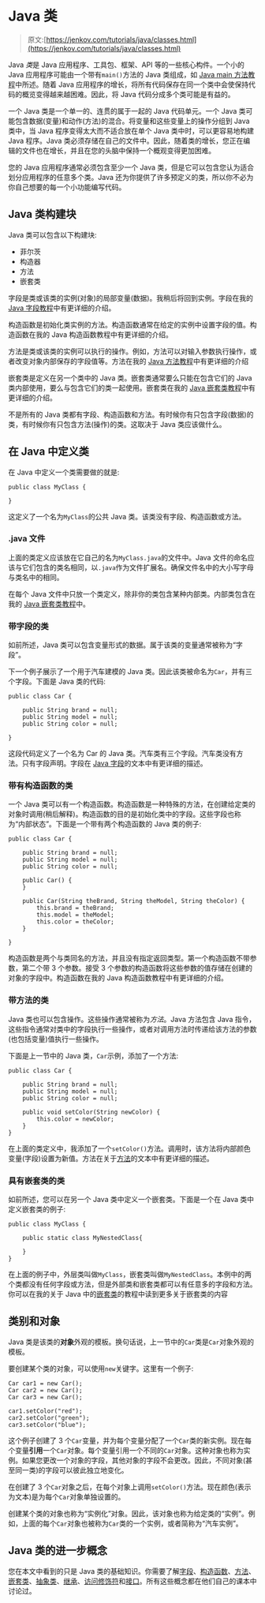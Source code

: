 # Java 类

> 原文:[https://jenkov.com/tutorials/java/classes.html](https://jenkov.com/tutorials/java/classes.html)

Java *类*是 Java 应用程序、工具包、框架、API 等的一些核心构件。一个小的 Java 应用程序可能由一个带有`main()`方法的 Java 类组成，如 [Java main 方法教程](main-method.html)中所述。随着 Java 应用程序的增长，将所有代码保存在同一个类中会使保持代码的概览变得越来越困难。因此，将 Java 代码分成多个类可能是有益的。

一个 Java 类是一个单一的、连贯的属于一起的 Java 代码单元。一个 Java 类可能包含数据(变量)和动作(方法)的混合。将变量和这些变量上的操作分组到 Java 类中，当 Java 程序变得太大而不适合放在单个 Java 类中时，可以更容易地构建 Java 程序。Java 类必须存储在自己的文件中。因此，随着类的增长，您正在编辑的文件也在增长，并且在您的头脑中保持一个概观变得更加困难。

您的 Java 应用程序通常必须包含至少一个 Java 类，但是它可以包含您认为适合划分应用程序的任意多个类。Java 还为你提供了许多预定义的类，所以你不必为你自己想要的每一个小功能编写代码。

## Java 类构建块

Java 类可以包含以下构建块:

*   菲尔茨
*   构造器
*   方法
*   嵌套类

字段是类或该类的实例(对象)的局部变量(数据)。我稍后将回到实例。字段在我的 [Java 字段教程](fields.html)中有更详细的介绍。

构造函数是初始化类实例的方法。构造函数通常在给定的实例中设置字段的值。构造函数在我的 Java 构造函数教程中有更详细的介绍。

方法是类或该类的实例可以执行的操作。例如，方法可以对输入参数执行操作，或者改变对象内部保存的字段值等。方法在我的 [Java 方法教程](methods.html)中有更详细的介绍

嵌套类是定义在另一个类中的 Java 类。嵌套类通常要么只能在包含它们的 Java 类内部使用，要么与包含它们的类一起使用。嵌套类在我的 [Java 嵌套类教程](nested-classes.html)中有更详细的介绍。

不是所有的 Java 类都有字段、构造函数和方法。有时候你有只包含字段(数据)的类，有时候你有只包含方法(操作)的类。这取决于 Java 类应该做什么。

## 在 Java 中定义类

在 Java 中定义一个类需要做的就是:

```
public class MyClass {

}

```

这定义了一个名为`MyClass`的公共 Java 类。该类没有字段、构造函数或方法。

### .java 文件

上面的类定义应该放在它自己的名为`MyClass.java`的文件中。Java 文件的命名应该与它们包含的类名相同，以`.java`作为文件扩展名。确保文件名中的大小写字母与类名中的相同。

在每个 Java 文件中只放一个类定义，除非你的类包含某种内部类。内部类包含在我的 [Java 嵌套类教程](nested-classes.html)中。

### 带字段的类

如前所述，Java 类可以包含变量形式的数据。属于该类的变量通常被称为“字段”。

下一个例子展示了一个用于汽车建模的 Java 类。因此该类被命名为`Car`，并有三个字段。下面是 Java 类的代码:

```
public class Car {

    public String brand = null;
    public String model = null;
    public String color = null;

}

```

这段代码定义了一个名为 Car 的 Java 类。汽车类有三个字段。汽车类没有方法。只有字段声明。字段在 [Java 字段](fields.html)的文本中有更详细的描述。

### 带有构造函数的类

一个 Java 类可以有一个构造函数。构造函数是一种特殊的方法，在创建给定类的对象时调用(稍后解释)。构造函数的目的是初始化类中的字段。这些字段也称为“内部状态”。下面是一个带有两个构造函数的 Java 类的例子:

```
public class Car {

    public String brand = null;
    public String model = null;
    public String color = null;

    public Car() {
    }

    public Car(String theBrand, String theModel, String theColor) {
        this.brand = theBrand;
        this.model = theModel;
        this.color = theColor;
    }

}

```

构造函数是两个与类同名的方法，并且没有指定返回类型。第一个构造函数不带参数，第二个带 3 个参数。接受 3 个参数的构造函数将这些参数的值存储在创建的对象的字段中。构造函数在我的 Java 构造函数教程中有更详细的介绍。

### 带方法的类

Java 类也可以包含操作。这些操作通常被称为*方法*。Java 方法包含 Java 指令，这些指令通常对类中的字段执行一些操作，或者对调用方法时传递给该方法的参数(也包括变量)值执行一些操作。

下面是上一节中的 Java 类，`Car`示例，添加了一个方法:

```
public class Car {

    public String brand = null;
    public String model = null;
    public String color = null;

    public void setColor(String newColor) {
        this.color = newColor;
    }
}

```

在上面的类定义中，我添加了一个`setColor()`方法。调用时，该方法将内部颜色变量(字段)设置为新值。方法在关于[方法](methods.html)的文本中有更详细的描述。

### 具有嵌套类的类

如前所述，您可以在另一个 Java 类中定义一个嵌套类。下面是一个在 Java 类中定义嵌套类的例子:

```
public class MyClass {

    public static class MyNestedClass{

    }
}

```

在上面的例子中，外层类叫做`MyClass`，嵌套类叫做`MyNestedClass`。本例中的两个类都没有任何字段或方法，但是外部类和嵌套类都可以有任意多的字段和方法。你可以在我的关于 Java 中的[嵌套类](nested-classes.html)的教程中读到更多关于嵌套类的内容

## 类别和对象

Java 类是该类的**对象**外观的模板。换句话说，上一节中的`Car`类是`Car`对象外观的模板。

要创建某个类的对象，可以使用`new`关键字。这里有一个例子:

```
Car car1 = new Car();
Car car2 = new Car();
Car car3 = new Car();

car1.setColor("red");
car2.setColor("green");
car3.setColor("blue");

```

这个例子创建了 3 个`Car`变量，并为每个变量分配了一个`Car`类的新实例。现在每个变量**引用**一个`Car`对象。每个变量引用一个不同的`Car`对象。这种对象也称为实例。如果您更改一个对象的字段，其他对象的字段不会更改。因此，不同对象(甚至同一类)的字段可以彼此独立地变化。

在创建了 3 个`Car`对象之后，在每个对象上调用`setColor()`方法。现在颜色(表示为文本)是为每个`Car`对象单独设置的。

创建某个类的对象也称为“实例化”对象。因此，该对象也称为给定类的“实例”。例如，上面的每个`Car`对象也被称为`Car`类的一个实例，或者简称为“汽车实例”。

## Java 类的进一步概念

您在本文中看到的只是 Java 类的基础知识。你需要了解[字段](fields.html)、[构造函数](constructors.html)、[方法](methods.html)、[嵌套类](nested-classes.html)、[抽象类](abstract-classes.html)、[继承](inheritance.html)、[访问修饰符](access-modifiers.html)和[接口](interfaces.html)。所有这些概念都在他们自己的课本中讨论过。
